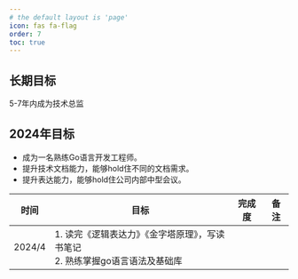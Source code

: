 ```yaml
---
# the default layout is 'page'
icon: fas fa-flag
order: 7
toc: true
---
```


## 长期目标

5-7年内成为技术总监

## 2024年目标

- 成为一名熟练Go语言开发工程师。
- 提升技术文档能力，能够hold住不同的文档需求。
- 提升表达能力，能够hold住公司内部中型会议。

|时间        |目标        |完成度     |备注       |
|--|--|--|--|
|2024/4     | 1. 读完《逻辑表达力》《金字塔原理》，写读书笔记 <br> 2. 熟练掌握go语言语法及基础库         |           |           |






